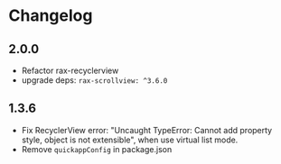 # Changelog

## 2.0.0

- Refactor rax-recyclerview
- upgrade deps: `rax-scrollview: ^3.6.0`

## 1.3.6

- Fix RecyclerView error: "Uncaught TypeError: Cannot add property style, object is not extensible", when use virtual list mode.
- Remove `quickappConfig` in package.json

